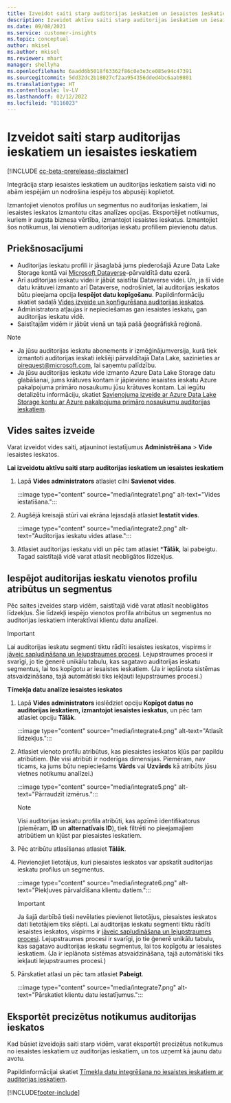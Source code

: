 ```yaml
---
title: Izveidot saiti starp auditorijas ieskatiem un iesaistes ieskatiem
description: Izveidot aktīvu saiti starp auditorijas ieskatiem un iesaistes ieskatiem, lai iespējotu datu abpusēju kopīgošanu.
ms.date: 09/08/2021
ms.service: customer-insights
ms.topic: conceptual
author: mkisel
ms.author: mkisel
ms.reviewer: mhart
manager: shellyha
ms.openlocfilehash: 6aadd6b5018f63362f86c0e3e3ce085e94c47391
ms.sourcegitcommit: 5dd32dc2b18027cf2aa954356dded4bc6aab9801
ms.translationtype: HT
ms.contentlocale: lv-LV
ms.lasthandoff: 02/12/2022
ms.locfileid: "8116023"
---
```

# <a name="create-a-link-between-audience-insights-and-engagement-insights"></a>Izveidot saiti starp auditorijas ieskatiem un iesaistes ieskatiem

[!INCLUDE [cc-beta-prerelease-disclaimer](includes/cc-beta-prerelease-disclaimer.md)]

Integrācija starp iesaistes ieskatiem un auditorijas ieskatiem saista vidi no abām iespējām un nodrošina iespēju tos abpusēji koplietot.

Izmantojiet vienotos profilus un segmentus no auditorijas ieskatiem, lai iesaistes ieskatos izmantotu citas analīzes opcijas. Eksportējiet notikumus, kuriem ir augsta biznesa vērtība, izmantojot iesaistes ieskatus. Izmantojiet šos notikumus, lai vienotiem auditorijas ieskatu profiliem pievienotu datus.

## <a name="prerequisites"></a>Priekšnosacījumi

- Auditorijas ieskatu profili ir jāsaglabā jums piederošajā Azure Data Lake Storage kontā vai [Microsoft Dataverse](/powerapps/maker/data-platform/data-platform-intro)&ndash;pārvaldītā datu ezerā. 
- Arī auditorijas ieskatu videi ir jābūt saistītai Dataverse videi. Un, ja šī vide datu krātuvei izmanto arī Dataverse, nodrošiniet, lai auditorijas ieskatos būtu pieejama opcija **Iespējot datu kopīgošanu**. Papildinformāciju skatiet sadaļā [Vides izveide un konfigurēšana auditorijas ieskatos](../audience-insights/create-environment.md).
- Administratora atļaujas ir nepieciešamas gan iesaistes ieskatu, gan auditorijas ieskatu vidē.
- Saistītajām vidēm ir jābūt vienā un tajā pašā ģeogrāfiskā reģionā.

> [!NOTE]
> - Ja jūsu auditorijas ieskatu abonements ir izmēģinājumversija, kurā tiek izmantoti auditorijas ieskati iekšēji pārvaldītajā Data Lake, sazinieties ar [pirequest@microsoft.com](mailto:pirequest@microsoft.com), lai saņemtu palīdzību. 
> - Ja jūsu auditorijas ieskatu vide izmanto Azure Data Lake Storage datu glabāšanai, jums krātuves kontam ir jāpievieno iesaistes ieskatu Azure pakalpojuma primāro nosaukumu jūsu krātuves kontam. Lai iegūtu detalizētu informāciju, skatiet [Savienojuma izveide ar Azure Data Lake Storage kontu ar Azure pakalpojuma primāro nosaukumu auditorijas ieskatiem](../audience-insights/connect-service-principal.md). 


## <a name="create-an-environment-link"></a>Vides saites izveide

Varat izveidot vides saiti, atjauninot iestatījumus **Administrēšana** > **Vide** iesaistes ieskatos.

**Lai izveidotu aktīvu saiti starp auditorijas ieskatiem un iesaistes ieskatiem**

1. Lapā **Vides administrators** atlasiet cilni **Savienot vides**.

    :::image type="content" source="media/integrate1.png" alt-text="Vides iestatīšana.":::

1. Augšējā kreisajā stūrī vai ekrāna lejasdaļā atlasiet **Iestatīt vides**.

     :::image type="content" source="media/integrate2.png" alt-text="Auditorijas ieskatu vides atlase.":::

1. Atlasiet auditorijas ieskatu vidi un pēc tam atlasiet ***Tālāk**, lai pabeigtu. Tagad saistītajā vidē varat atlasīt neobligātos līdzekļus.
 
## <a name="enable-audience-insights-unified-profiles-attributes-and-segments"></a>Iespējot auditorijas ieskatu vienotos profilu atribūtus un segmentus

Pēc saites izveides starp vidēm, saistītajā vidē varat atlasīt neobligātos līdzekļus. Šie līdzekļi iespējo vienotos profila atribūtus un segmentus no auditorijas ieskatiem interaktīvai klientu datu analīzei.

> [!IMPORTANT]
> Lai auditorijas ieskatu segmenti tiktu rādīti iesaistes ieskatos, vispirms ir [jāveic sapludināšana un lejupstraumes procesi](../audience-insights/merge-entities.md). Lejupstraumes procesi ir svarīgi, jo tie ģenerē unikālu tabulu, kas sagatavo auditorijas ieskatu segmentus, lai tos kopīgotu ar iesaistes ieskatiem. (Ja ir ieplānota sistēmas atsvaidzināšana, tajā automātiski tiks iekļauti lejupstraumes procesi.)

**Tīmekļa datu analīze iesaistes ieskatos**

1. Lapā **Vides administrators** ieslēdziet opciju **Kopīgot datus no auditorijas ieskatiem, izmantojot iesaistes ieskatus**, un pēc tam atlasiet opciju **Tālāk**.

    :::image type="content" source="media/integrate4.png" alt-text="Atlasīt līdzekļus.":::

1. Atlasiet vienoto profilu atribūtus, kas piesaistes ieskatos kļūs par papildu atribūtiem. (Ne visi atribūti ir noderīgas dimensijas. Piemēram, nav ticams, ka jums būtu nepieciešams **Vārds** vai **Uzvārds** kā atribūts jūsu vietnes notikumu analīzei.)

    :::image type="content" source="media/integrate5.png" alt-text="Pārraudzīt izmērus.":::

   >[!NOTE]
   > Visi auditorijas ieskatu profila atribūti, kas apzīmē identifikatorus (piemēram, **ID** un **alternatīvais ID**), tiek filtrēti no pieejamajiem atribūtiem un kļūst par piesaistes ieskatiem.

1. Pēc atribūtu atlasīšanas atlasiet **Tālāk**.
1. Pievienojiet lietotājus, kuri piesaistes ieskatos var apskatīt auditorijas ieskatu profilus un segmentus.

    :::image type="content" source="media/integrate6.png" alt-text="Piekļuves pārvaldīšana klientu datiem.":::

   > [!IMPORTANT]
   > Ja šajā darbībā tieši nevēlaties pievienot lietotājus, piesaistes ieskatos dati lietotājiem tiks slēpti.
   > Lai auditorijas ieskatu segmenti tiktu rādīti iesaistes ieskatos, vispirms ir [jāveic sapludināšana un lejupstraumes procesi](../audience-insights/merge-entities.md). Lejupstraumes procesi ir svarīgi, jo tie ģenerē unikālu tabulu, kas sagatavo auditorijas ieskatu segmentus, lai tos kopīgotu ar iesaistes ieskatiem. (Ja ir ieplānota sistēmas atsvaidzināšana, tajā automātiski tiks iekļauti lejupstraumes procesi.)

1. Pārskatiet atlasi un pēc tam atlasiet **Pabeigt**.

    :::image type="content" source="media/integrate7.png" alt-text="Pārskatiet klientu datu iestatījumus.":::

## <a name="export-refined-events-to-audience-insights"></a>Eksportēt precizētus notikumus auditorijas ieskatos

Kad būsiet izveidojis saiti starp vidēm, varat eksportēt precizētus notikumus no iesaistes ieskatiem uz auditorijas ieskatiem, un tos uzņemt kā jaunu datu avotu. 

Papildinformācijai skatiet [Tīmekļa datu integrēšana no iesaistes ieskatiem ar auditorijas ieskatiem](../audience-insights/integrate-engagement-insights.md).

<!--
## Share engagement insights refined events with audience insights

After you create a link between environments, a new option becomes available for you to share [refined events](refined-events.md) with audience insights.

Consider the following when creating refined events for audience insights: 

- Provide a meaningful name for the refined event. It will be used as an activity name in audience insights.
- Select at least the following properties to create an activity in audience insights: 
    - Signal.Action.Name indicates the activity details.
    - Signal.User.Id maps with the customer ID.
    - Signal.View.Uri is a web address as a basis for segments or measures.
    - Signal.Export.Id is a primary key for events.
    - Signal.Timestamp determines the date and time for the activity.

To share refined events:

1. From the engagement insights menu, select **Data** and then select the **Events** tab.
2. On the **Action** menu, select **Share as activity**.

    :::image type="content" source="media/integrate8.png" alt-text="Data shared events settings.":::

3. You can view and stop actively shared events on the **Export and Sharing** tab.
4. -- per Michael K, we need a mock here (Mukesh needs to update to reflect what happens in AUI once a user shares a refined event (i.e. no longer AUI, data wrangler needs to go discover data in the storage, the shared event is available as a DS and entity, correct?)

### Attach refined events shared as activities to unified profiles in audience insights

You can bring customer web activity data from engagement insights into audience insights. In addition to transactional, demographic, or behavioral data, you can view activities on the web in unified customer profiles. You can then use these profiles to get insights such as segments, measures, and predictions for audience activation.

Follow the steps in [data unification](../audience-insights/data-unification.md) to map, match, and merge website authentication information to unified profiles in audience insights.

You can also share refined events that are now available in audience insights, identified as data sources and entities. 

Next, you can relate event data from engagement insights as unified activities in customer profiles.

### Relate refined event data as an activity of a customer profile

After unifying the data, you can configure the activity for the customer profile. For more information, go to [Customer activities](../audience-insights/activities.md).

:::image type="content" source="media/web-event-activity.png" alt-text="Activities page with expanded Edit activity pane.":::

Next, configure the new activity by using mapping elements: 

- **Primary Key**: Signal.Export.Id, a unique ID that is available for every event record in engagement insights. This property is automatically generated.

- **Timestamp**: Signal.Timestamp in the event property.

- **Event**: Signal.Name, the event name that you want to track.

- **Web address**: Signal.View.Uri that refers to the URI of the page that created the event.

- **Details**: Signal.Action.Name to represent the information to associate with the event. The selected property in this case indicates that the event is for email promotion.

- **Activity type**: In this example, we choose the existing activity type WebLog. This selection is a useful filter option to run prediction models or create segments based on this activity type.

- **Set up relationship**: This important setting ties the activity to existing customer profiles. **Signal.User.Id** is the identifier configured in the SDK to be collected. It relates to the user ID in other data sources that are configured in audience insights. 

This example configures the relationship between Signal.User.Id and RetailCustomers:CustomerRetailId, which is the primary key that was identified in the map step of the data unification process.

After processing the activities, you can review customer records and open a customer card to see activities from engagement insights in the timeline. 

> [!TIP]
> To find a customer ID that has an engagement insights activity, go to **Entities** and preview the data for the UnifiedActivity entity. **ActivityTypeDisplay = WebLog** contains the engagement insights activity configured in the preceding example. Copy the customer ID for one of those records and search<!--note from editor: Edit okay? I couldn't quite follow this.-- > for that ID on the **Customers** page.

--> 

[!INCLUDE[footer-include](../includes/footer-banner.md)]
